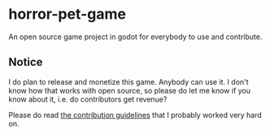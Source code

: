 # horror-pet-game
An open source game project in godot for everybody to use and contribute.  

## Notice
I do plan to release and monetize this game. Anybody can use it. I don't know how that works with open source, so please do let me know if you know about it, i.e. do contributors get revenue?

Please do read [the contribution guidelines](CONTRIBUTING.md) that I probably worked very hard on.
